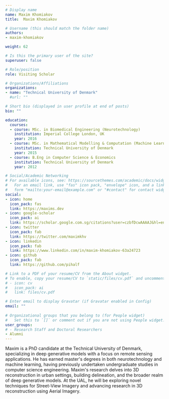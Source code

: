 ```yaml
---
# Display name
name: Maxim Khomiakov
title:  Maxim Khomiakov

# Username (this should match the folder name)
authors:
- maxim-khomiakov

weight: 62

# Is this the primary user of the site?
superuser: false

# Role/position
role: Visiting Scholar

# Organizations/Affiliations
organizations:
- name: "Technical University of Denmark"
  #url: ""

# Short bio (displayed in user profile at end of posts)
bio: ""

education:
  courses:
  - course: MSc. in Biomedical Engineering (Neurotechnology)
    institution: Imperial College London, UK
    year: 2016
  - course: MSc. in Mathematical Modelling & Computation (Machine Learning)
    institution: Technical University of Denmark
    year: 2015
  - course: B.Eng in Computer Science & Economics
    institution: Technical University of Denmark
    year: 2012

# Social/Academic Networking
# For available icons, see: https://sourcethemes.com/academic/docs/widgets/#icons
#   For an email link, use "fas" icon pack, "envelope" icon, and a link in the
#   form "mailto:your-email@example.com" or "#contact" for contact widget.
social:
- icon: home
  icon_pack: fas
  link: https://maxims.dev
- icon: google-scholar
  icon_pack: ai
  link: https://scholar.google.com.sg/citations?user=czbfDcwAAAAJ&hl=en&oi=ao
- icon: twitter
  icon_pack: fab
  link: https://twitter.com/maximkhv
- icon: linkedin
  icon_pack: fab
  link: https://www.linkedin.com/in/maxim-khomiakov-63a24723
- icon: github
  icon_pack: fab
  link: https://github.com/pihalf

# Link to a PDF of your resume/CV from the About widget.
# To enable, copy your resume/CV to `static/files/cv.pdf` and uncomment the lines below.  
# - icon: cv
#   icon_pack: ai
#   link: files/cv.pdf

# Enter email to display Gravatar (if Gravatar enabled in Config)
email: ""
  
# Organizational groups that you belong to (for People widget)
#   Set this to `[]` or comment out if you are not using People widget.  
user_groups:
# - Research Staff and Doctoral Researchers
- Alumni
---
```


Maxim is a PhD candidate at the Technical University of Denmark, specializing in deep generative models with a focus on remote sensing applications. He has earned master's degrees in both neurotechnology and machine learning, having previously undertaken undergraduate studies in computer science engineering. Maxim's research delves into 3D reconstruction in urban settings, building delineation, and the broader realm of deep generative models. At the UAL, he will be exploring novel techniques for Street-View Imagery and advancing research in 3D reconstruction using Aerial Imagery.

